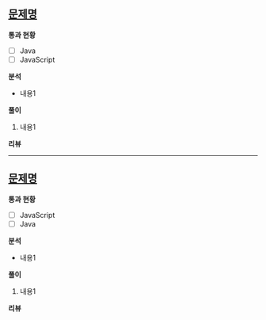 ## [문제명](문제URL)

**통과 현황**
- [ ] Java
- [ ] JavaScript

**분석**
* 내용1

**풀이**
1. 내용1

**리뷰**

***

## [문제명](문제URL)

**통과 현황**
- [ ] JavaScript
- [ ] Java

**분석**
* 내용1

**풀이**
1. 내용1

**리뷰**
